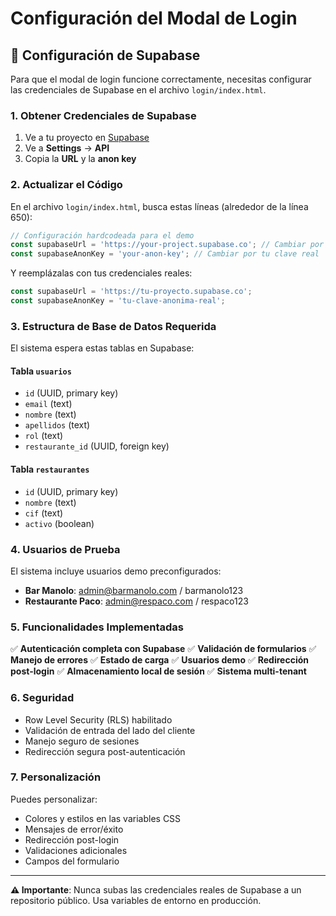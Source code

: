 # Configuración del Modal de Login

## 🔧 Configuración de Supabase

Para que el modal de login funcione correctamente, necesitas configurar las credenciales de Supabase en el archivo `login/index.html`.

### 1. Obtener Credenciales de Supabase

1. Ve a tu proyecto en [Supabase](https://supabase.com)
2. Ve a **Settings** → **API**
3. Copia la **URL** y la **anon key**

### 2. Actualizar el Código

En el archivo `login/index.html`, busca estas líneas (alrededor de la línea 650):

```javascript
// Configuración hardcodeada para el demo
const supabaseUrl = 'https://your-project.supabase.co'; // Cambiar por tu URL real
const supabaseAnonKey = 'your-anon-key'; // Cambiar por tu clave real
```

Y reemplázalas con tus credenciales reales:

```javascript
const supabaseUrl = 'https://tu-proyecto.supabase.co';
const supabaseAnonKey = 'tu-clave-anonima-real';
```

### 3. Estructura de Base de Datos Requerida

El sistema espera estas tablas en Supabase:

#### Tabla `usuarios`
- `id` (UUID, primary key)
- `email` (text)
- `nombre` (text)
- `apellidos` (text)
- `rol` (text)
- `restaurante_id` (UUID, foreign key)

#### Tabla `restaurantes`
- `id` (UUID, primary key)
- `nombre` (text)
- `cif` (text)
- `activo` (boolean)

### 4. Usuarios de Prueba

El sistema incluye usuarios demo preconfigurados:

- **Bar Manolo**: admin@barmanolo.com / barmanolo123
- **Restaurante Paco**: admin@respaco.com / respaco123

### 5. Funcionalidades Implementadas

✅ **Autenticación completa con Supabase**
✅ **Validación de formularios**
✅ **Manejo de errores**
✅ **Estado de carga**
✅ **Usuarios demo**
✅ **Redirección post-login**
✅ **Almacenamiento local de sesión**
✅ **Sistema multi-tenant**

### 6. Seguridad

- Row Level Security (RLS) habilitado
- Validación de entrada del lado del cliente
- Manejo seguro de sesiones
- Redirección segura post-autenticación

### 7. Personalización

Puedes personalizar:
- Colores y estilos en las variables CSS
- Mensajes de error/éxito
- Redirección post-login
- Validaciones adicionales
- Campos del formulario

---

**⚠️ Importante**: Nunca subas las credenciales reales de Supabase a un repositorio público. Usa variables de entorno en producción.

